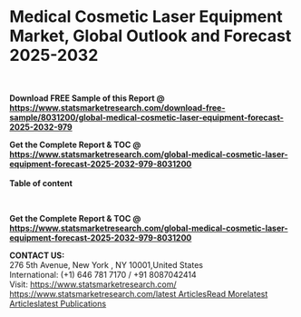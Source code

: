 <h1>Medical Cosmetic Laser Equipment Market, Global Outlook and Forecast 2025-2032</h1><br/><p><strong>Download FREE Sample of this Report @ <a href="https://www.statsmarketresearch.com/download-free-sample/8031200/global-medical-cosmetic-laser-equipment-forecast-2025-2032-979">https://www.statsmarketresearch.com/download-free-sample/8031200/global-medical-cosmetic-laser-equipment-forecast-2025-2032-979</a></strong></p><div><b>Get the Complete Report & TOC @ <a href="https://www.statsmarketresearch.com/global-medical-cosmetic-laser-equipment-forecast-2025-2032-979-8031200">https://www.statsmarketresearch.com/global-medical-cosmetic-laser-equipment-forecast-2025-2032-979-8031200</a></b></div><br><b>Table of content</b><p><br><div><b>Get the Complete Report & TOC @ <a href="https://www.statsmarketresearch.com/global-medical-cosmetic-laser-equipment-forecast-2025-2032-979-8031200">https://www.statsmarketresearch.com/global-medical-cosmetic-laser-equipment-forecast-2025-2032-979-8031200</a></b></div></p> <b>CONTACT US:</b><br>276 5th Avenue, New York , NY 10001,United States<br>International: (+1) 646 781 7170 / +91 8087042414<br>Visit: <a href="https://www.statsmarketresearch.com/">https://www.statsmarketresearch.com/</a><br><a href="https://gyeongbokgung.com">https://www.statsmarketresearch.com/</a><a href="https://hallyeomaritime.com">latest Articles</a><a href="https://jingwansa.com">Read More</a><a href=https://nguoiviet.jp/">latest Articles</a><a href="https://www.intelmarketresearch.com/">latest Publications</a>